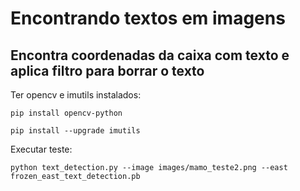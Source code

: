 # Encontrando textos em imagens

## Encontra coordenadas da caixa com texto e aplica filtro para borrar o texto

Ter opencv e imutils instalados:
```
pip install opencv-python

pip install --upgrade imutils
```

Executar teste:
```
python text_detection.py --image images/mamo_teste2.png --east frozen_east_text_detection.pb
```
